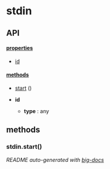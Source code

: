 # stdin



## API

#### [properties](#stdin-properties)

  - [id](#stdin-properties-id)


#### [methods](#stdin-methods)

  - [start](#stdin-methods-start) ()




- **id** 

  - **type** : any


<a name="stdin-methods"></a> 

## methods 

<a name="stdin-methods-start"></a> 

### stdin.start()


*README auto-generated with [big-docs](https://github.com/bigcompany/big/tree/master/resources/docs)*